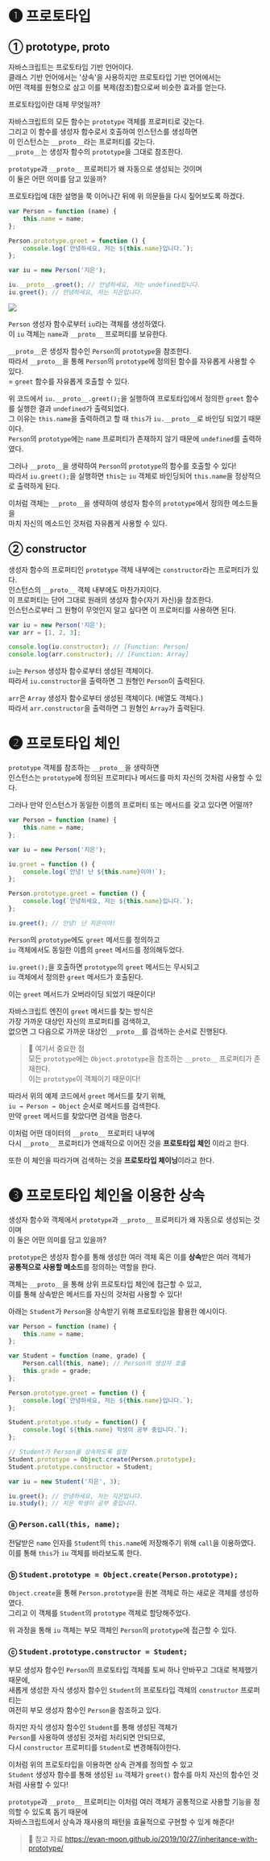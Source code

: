# ➊ 프로토타입
## ① prototype, __proto__
자바스크립트는 프로토타입 기반 언어이다.  
클래스 기반 언어에서는 '상속'을 사용하지만 프로토타입 기반 언어에서는  
어떤 객체를 원형으로 삼고 이를 복제(참조)함으로써 비슷한 효과를 얻는다.  
  
프로토타입이란 대체 무엇일까?  
  
자바스크립트의 모든 함수는 `prototype` 객체를 프로퍼티로 갖는다.  
그리고 이 함수를 생성자 함수로서 호출하여 인스턴스를 생성하면  
이 인스턴스는 `__proto__`라는 프로퍼티를 갖는다.  
`__proto__`는 생성자 함수의 `prototype`을 그대로 참조한다.  
  
`prototype`과 `__proto__` 프로퍼티가 왜 자동으로 생성되는 것이며  
이 둘은 어떤 의미를 담고 있을까?  
  
프로토타입에 대한 설명을 쭉 이어나간 뒤에 위 의문들을 다시 짚어보도록 하겠다.  
  
```javascript
var Person = function (name) {
    this.name = name;
};

Person.prototype.greet = function () {
    console.log(`안녕하세요, 저는 ${this.name}입니다.`);
};

var iu = new Person('지은');

iu.__proto__.greet(); // 안녕하세요, 저는 undefined입니다.
iu.greet(); // 안녕하세요, 저는 지은입니다.
```

![](https://github.com/user-attachments/assets/30f19832-ee7a-4dee-8bab-6de9c6a9d3a7)
  
`Person` 생성자 함수로부터 `iu`라는 객체를 생성하였다.  
이 `iu` 객체는 `name`과 `__proto__` 프로퍼티를 보유한다.  
  
`__proto__`은 생성자 함수인 `Person`의 `prototype`을 참조한다.  
따라서 `__proto__`을 통해 `Person`의 `prototype`에 정의된 함수를 자유롭게 사용할 수 있다.  
= `greet` 함수를 자유롭게 호출할 수 있다.  
  
위 코드에서 `iu.__proto__.greet();`을 실행하여 프로토타입에서 정의한 `greet` 함수를 실행한 결과 `undefined`가 출력되었다.  
그 이유는 `this.name`을 출력하려고 할 때 `this`가 `iu.__proto__`로 바인딩 되었기 때문이다.  
`Person`의 `prototype`에는 `name` 프로퍼티가 존재하지 않기 때문에 `undefined`를 출력하였다.  
  
그러나 `__proto__`을 생략하여 `Person`의 `prototype`의 함수를 호출할 수 있다!  
따라서 `iu.greet();`을 실행하면 `this`는 `iu` 객체로 바인딩되어 `this.name`을 정상적으로 출력하게 된다.  
  
이처럼 객체는 `__proto__`을 생략하여 생성자 함수의 `prototype`에서 정의한 메소드들을  
마치 자신의 메소드인 것처럼 자유롭게 사용할 수 있다.  
  
## ② constructor
생성자 함수의 프로퍼티인 `prototype` 객체 내부에는 `constructor`라는 프로퍼티가 있다.  
인스턴스의 `__proto__` 객체 내부에도 마찬가지이다.  
이 프로퍼티는 단어 그대로 원래의 생성자 함수(자기 자신)을 참조한다.  
인스턴스로부터 그 원형이 무엇인지 알고 싶다면 이 프로퍼티를 사용하면 된다.  

```javascript
var iu = new Person('지은');
var arr = [1, 2, 3];

console.log(iu.constructor); // [Function: Person]
console.log(arr.constructor); // [Function: Array]
```

`iu`는 `Person` 생성자 함수로부터 생성된 객체이다.  
따라서 `iu.constructor`을 출력하면 그 원형인 `Person`이 출력된다.  
  
`arr`은 `Array` 생성자 함수로부터 생성된 객체이다. (배열도 객체다.)  
따라서 `arr.constructor`을 출력하면 그 원형인 `Array`가 출력된다.  
  
# ➋ 프로토타입 체인

`prototype` 객체를 참조하는 `__proto__`을 생략하면  
인스턴스는 `prototype`에 정의된 프로퍼티나 메서드를 마치 자신의 것처럼 사용할 수 있다.  
  
그러나 만약 인스턴스가 동일한 이름의 프로퍼티 또는 메서드를 갖고 있다면 어떨까?  

```javascript
var Person = function (name) {
    this.name = name;
};

var iu = new Person('지은');

iu.greet = function () {
    console.log(`안녕! 난 ${this.name}이야!`);
};

Person.prototype.greet = function () {
    console.log(`안녕하세요, 저는 ${this.name}입니다.`);
};

iu.greet(); // 안녕! 난 지은이야!
```

`Person`의 `prototype`에도 `greet` 메서드를 정의하고  
`iu` 객체에서도 동일한 이름의 `greet` 메서드를 정의해두었다.  
  
`iu.greet();`을 호출하면 `prototype`의 `greet` 메서드는 무시되고  
`iu` 객체에서 정의한 `greet` 메서드가 호출된다.  
  
이는 `greet` 메서드가 오버라이딩 되었기 때문이다!  
  
자바스크립트 엔진이 `greet` 메서드를 찾는 방식은  
가장 가까운 대상인 자신의 프로퍼티를 검색하고,  
없으면 그 다음으로 가까운 대상인 `__proto__`를 검색하는 순서로 진행된다.  
  
> 🚨 여기서 중요한 점  
모든 `prototype`에는 `Object.prototype`을 참조하는 `__proto__` 프로퍼티가 존재한다.  
이는 `prototype`이 객체이기 때문이다!  
  
따라서 위의 예제 코드에서 `greet` 메서드를 찾기 위해,  
`iu → Person → Object` 순서로 메서드를 검색한다.  
만약 `greet` 메서드를 찾았다면 검색을 멈춘다.  
  
이처럼 어떤 데이터의 `__proto__` 프로퍼티 내부에  
다시 `__proto__` 프로퍼티가 연쇄적으로 이어진 것을 **프로토타입 체인** 이라고 한다.  
  
또한 이 체인을 따라가며 검색하는 것을 **프로토타입 체이닝**이라고 한다.  

# ➌ 프로토타입 체인을 이용한 상속
생성자 함수와 객체에서 `prototype`과 `__proto__` 프로퍼티가 왜 자동으로 생성되는 것이며  
이 둘은 어떤 의미를 담고 있을까?  
  
`prototype`은 생성자 함수를 통해 생성한 여러 객체 혹은 이를 **상속**받은 여러 객체가  
**공통적으로 사용할 메소드**를 정의하는 역할을 한다.  
  
객체는 `__proto__`을 통해 상위 프로토타입 체인에 접근할 수 있고,  
이를 통해 상속받은 메서드를 자신의 것처럼 사용할 수 있다!  
  
아래는 `Student`가 `Person`을 상속받기 위해 프로토타입을 활용한 예시이다.  

```javascript
var Person = function (name) {
    this.name = name;
};

var Student = function (name, grade) {
    Person.call(this, name); // Person의 생성자 호출
    this.grade = grade;
};

Person.prototype.greet = function () {
    console.log(`안녕하세요, 저는 ${this.name}입니다.`);
};

Student.prototype.study = function() {
    console.log(`${this.name} 학생이 공부 중입니다.`);
};

// Student가 Person을 상속하도록 설정
Student.prototype = Object.create(Person.prototype);
Student.prototype.constructor = Student;

var iu = new Student('지은', 3);

iu.greet(); // 안녕하세요, 저는 지은입니다.
iu.study(); // 지은 학생이 공부 중입니다.
```

### ⓐ `Person.call(this, name);`
전달받은 `name` 인자를 `Student`의 `this.name`에 저장해주기 위해 `call`을 이용하였다.  
이를 통해 `this`가 `iu` 객체를 바라보도록 한다.  

### ⓑ `Student.prototype = Object.create(Person.prototype);`
`Object.create`을 통해 `Person.prototype`을 원본 객체로 하는 새로운 객체를 생성하였다.  
그리고 이 객체를 `Student`의 `prototype` 객체로 할당해주었다.  
  
위 과정을 통해 `iu` 객체는 부모 객체인 `Person`의 `prototype`에 접근할 수 있다.  

### ⓒ `Student.prototype.constructor = Student;`
부모 생성자 함수인 `Person`의 프로토타입 객체를 토씨 하나 안바꾸고 그대로 복제했기 때문에,  
새롭게 생성한 자식 생성자 함수인 `Student`의 프로토타입 객체의 `constructor` 프로퍼티는  
여전히 부모 생성자 함수인 `Person`을 참조하고 있다.  
  
하지만 자식 생성자 함수인 `Student`를 통해 생성된 객체가  
`Person`를 사용하여 생성된 것처럼 처리되면 안되므로,  
다시 `constructor` 프로퍼티를 `Student`로 변경해줘야한다.  
  
이처럼 위의 프로토타입을 이용하면 상속 관계를 정의할 수 있고  
`Student` 생성자 함수를 통해 생성된 `iu` 객체가 `greet()` 함수를 마치 자신의 함수인 것처럼 사용할 수 있다!  
  
`prototype`과 `__proto__` 프로퍼티는 이처럼 여러 객체가 공통적으로 사용할 기능을 정의할 수 있도록 돕기 때문에  
자바스크립트에서 상속과 재사용의 패턴을 효율적으로 구현할 수 있게 해준다!  
  
> 📎 참고 자료
https://evan-moon.github.io/2019/10/27/inheritance-with-prototype/